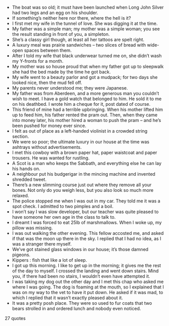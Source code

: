  - The boat was so old; it must have been launched when Long John Silver had two legs and an egg on his shoulder.
 - If something’s neither here nor there, where the hell is it?
 - I first met my wife in the tunnel of love. She was digging it at the time.
 - My father was a simple man; my mother was a simple woman; you see the result standing in front of you, a simpleton.
 - She’s a classy girl though, at least all her tattoos are spelt right.
 - A luxury meal was prairie sandwiches – two slices of bread with wide-open spaces between them.
 - After I told my wife that black underwear turned me on, she didn’t wash my Y-fronts for a month.
 - My mother was so house proud that when my father got up to sleepwalk she had the bed made by the time he got back.
 - My wife went to a beauty parlor and got a mudpack; for two days she looked nice, then the mud fell off.
 - My parents never understood me; they were Japanese.
 - My father was from Aberdeen, and a more generous man you couldn’t wish to meet. I have a gold watch that belonged to him. He sold it to me on his deathbed. I wrote him a cheque for it, post dated of course.
 - This friend of mine had a terrible upbringing. When his mother lifted him up to feed him, his father rented the pram out. Then, when they came into money later, his mother hired a woman to push the pram – and he’s been pushed for money ever since.
 - I felt as out of place as a left-handed violinist in a crowded string section.
 - We were so poor; the ultimate luxury in our house at the time was ashtrays without advertisements.
 - I met this cowboy with a brown paper hat, paper waistcoat and paper trousers. He was wanted for rustling.
 - A Scot is a man who keeps the Sabbath, and everything else he can lay his hands on.
 - A neighbour put his budgerigar in the mincing machine and invented shredded tweet.
 - There’s a new slimming course just out where they remove all your bones. Not only do you weigh less, but you also look so much more relaxed.
 - The police stopped me when I was out in my car. They told me it was a spot check. I admitted to two pimples and a boil.
 - I won’t say I was slow developer, but our teacher was quite pleased to have someone her own age in the class to talk to.
 - I dreamt I was forced to eat 25lb of marshmallows. When I woke up, my pillow was missing.
 - I was out walking the other evening. This fellow accosted me, and asked if that was the moon up there in the sky. I replied that I had no idea, as I was a stranger there myself.
 - We’ve got stained glass windows in our house; it’s those damned pigeons.
 - Kippers : fish that like a lot of sleep.
 - I got up this morning. I like to get up in the morning; it gives me the rest of the day to myself. I crossed the landing and went down stairs. Mind you, if there had been no stairs, I wouldn’t even have attempted it.
 - I was taking my dog out the other day and I met this chap who asked me where I was going. The dog is foaming at the mouth, so I explained that I was on my way to the vet to have it put down. He asked if it was mad, to which I replied that it wasn’t exactly pleased about it.
 - It was a pretty posh place. They were so used to fur coats that two bears strolled in and ordered lunch and nobody even noticed.

27 quotes